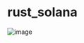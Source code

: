 # rust_solana
![image](https://github.com/user-attachments/assets/9af3124a-d782-43a6-8775-bbc0037cafbc)
